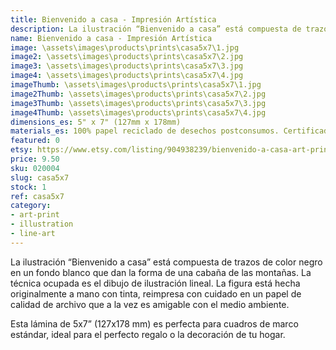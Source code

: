 ```yaml
---
title: Bienvenido a casa - Impresión Artística
description: La ilustración “Bienvenido a casa” está compuesta de trazos de color negro en un fondo blanco que dan la forma de una cabaña de las montañas. Hecha originalmente a mano con tinta, reimpresa con cuidado en un papel de calidad de archivo que a la vez es amigable con el medio ambiente.
name: Bienvenido a casa - Impresión Artística
image: \assets\images\products\prints\casa5x7\1.jpg
image2: \assets\images\products\prints\casa5x7\2.jpg
image3: \assets\images\products\prints\casa5x7\3.jpg
image4: \assets\images\products\prints\casa5x7\4.jpg
imageThumb: \assets\images\products\prints\casa5x7\1.jpg
image2Thumb: \assets\images\products\prints\casa5x7\2.jpg
image3Thumb: \assets\images\products\prints\casa5x7\3.jpg
image4Thumb: \assets\images\products\prints\casa5x7\4.jpg
dimensions_es: 5" x 7" (127mm x 178mm)
materials_es: 100% papel reciclado de desechos postconsumos. Certificado FSC.
featured: 0
etsy: https://www.etsy.com/listing/904938239/bienvenido-a-casa-art-print-hand
price: 9.50
sku: 020004
slug: casa5x7
stock: 1
ref: casa5x7
category:
- art-print
- illustration
- line-art
---
```

La ilustración “Bienvenido a casa” está compuesta de trazos de color negro en un fondo blanco que dan la forma de una cabaña de las montañas. La técnica ocupada es el dibujo de ilustración lineal. La figura está hecha originalmente a mano con tinta, reimpresa con cuidado en un papel de calidad de archivo que a la vez es amigable con el medio ambiente.

Esta lámina de 5x7” (127x178 mm) es perfecta para cuadros de marco estándar, ideal para el perfecto regalo o la decoración de tu hogar.
